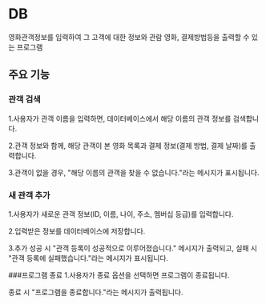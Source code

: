 # DB
영화관객정보를 입력하여 그 고객에 대한 정보와 관람 영화, 결제방법등을 출력할 수 있는 프로그램

## 주요 기능

### 관객 검색
1.사용자가 관객 이름을 입력하면, 데이터베이스에서 해당 이름의 관객 정보를 검색합니다.

2.관객 정보와 함께, 해당 관객이 본 영화 목록과 결제 정보(결제 방법, 결제 날짜)를 출력합니다.

3.관객이 없을 경우, "해당 이름의 관객을 찾을 수 없습니다."라는 메시지가 표시됩니다.

### 새 관객 추가
1.사용자가 새로운 관객 정보(ID, 이름, 나이, 주소, 멤버십 등급)를 입력합니다.

2.입력받은 정보를 데이터베이스에 저장합니다.

3.추가 성공 시 "관객 등록이 성공적으로 이루어졌습니다." 메시지가 출력되고, 실패 시 "관객 등록에 실패했습니다."라는 메시지가 표시됩니다.

###프로그램 종료
1.사용자가 종료 옵션을 선택하면 프로그램이 종료됩니다.

종료 시 "프로그램을 종료합니다."라는 메시지가 출력됩니다.
